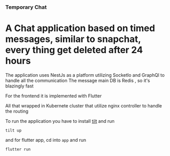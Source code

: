 ### Temporary Chat
# A Chat application based on timed messages, similar to snapchat, every thing get deleted after 24 hours

The application uses NestJs as a platform utilizing SocketIo and GraphQl to handle all the communication 
The message main DB is Redis , so it's blazingly fast 

For the frontend it is implemented with Flutter 

All that wrapped in Kubernete cluster that utilize nginx controller to handle the routing 

To run the application you have to install [tilt](https://tilt.dev/) and run 
```
tilt up
```

and for flutter app, cd into `app` and run 

```
flutter run
```


